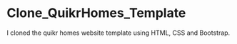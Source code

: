 # Clone_QuikrHomes_Template
I cloned the quikr homes website template using HTML, CSS and Bootstrap.
